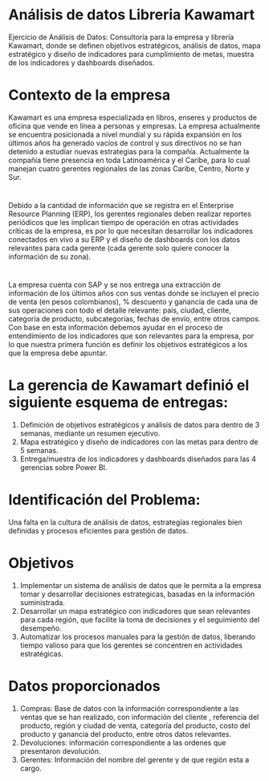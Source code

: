 # Análisis de datos Libreria Kawamart
Ejercicio de Análisis de Datos: Consultoría para la empresa y librería Kawamart, donde se definen objetivos estratégicos, análisis de datos, mapa estratégico y diseño de indicadores para cumplimiento de metas, muestra de los indicadores y dashboards diseñados. 

# Contexto de la empresa
Kawamart es una empresa especializada en libros, enseres y productos de oficina que vende en línea a personas y empresas. La empresa actualmente se encuentra posicionada a nivel mundial y su rápida expansión en los últimos años ha generado vacíos de control y sus directivos no se han detenido a estudiar nuevas estrategias para la compañía. Actualmente la compañía tiene presencia en toda Latinoamérica y el Caribe, para lo cual manejan cuatro gerentes regionales de las zonas Caribe, Centro, Norte y Sur.

# 
Debido a la cantidad de información que se registra en el Enterprise Resource Planning (ERP), los gerentes regionales deben realizar reportes periódicos que les implican tiempo de operación en otras actividades críticas de la empresa, es por lo que necesitan desarrollar los indicadores conectados en vivo a su ERP y el diseño de dashboards con los datos relevantes para cada gerente (cada gerente solo quiere conocer la información de su zona).

#
La empresa cuenta con SAP y se nos entrega una extracción de información de los últimos años con sus ventas donde se incluyen el precio de venta (en pesos colombianos), % descuento y ganancia de cada una de sus operaciones con todo el detalle relevante: país, ciudad, cliente, categoría de producto, subcategorías, fechas de envío, entre otros campos. Con base en esta información debemos ayudar en el proceso de entendimiento de los indicadores que son relevantes para la empresa, por lo que nuestra primera función es definir los 
objetivos estratégicos a los que la empresa debe apuntar.

# La gerencia de Kawamart definió el siguiente esquema de entregas:
1. Definición de objetivos estratégicos y análisis de datos para dentro de 3 semanas, mediante un resumen ejecutivo.
2. Mapa estratégico y diseño de indicadores con las metas para dentro de 5 semanas.
3. Entrega/muestra de los indicadores y dashboards diseñados para las 4 gerencias sobre Power BI.

# Identificación del Problema:
Una falta en la cultura de análisis de datos, estrategías regionales bien definidas y procesos eficientes para gestión de datos.

# Objetivos
1. Implementar un sistema de análisis de datos que le permita a la empresa tomar y desarrollar decisiones estrategicas, basadas en la información suministrada.
2. Desarrollar un mapa estratégico con indicadores que sean relevantes para cada región, que facilite la toma de decisiones y el seguimiento del desempeño.
3. Automatizar los procesos manuales para la gestión de datos, liberando tiempo valioso para que los gerentes se concentren en actividades estratégicas.

# Datos proporcionados
1. Compras: Base de datos con la información correspondiente a las ventas que se han realizado, con información del cliente , referencia del producto, región y ciudad de venta, categoría del producto, costo del producto y ganancia del producto, entre otros datos relevantes.
2. Devoluciones: información correspondiente a las ordenes que presentaron devolución.
3. Gerentes: Información del nombre del gerente y de que región esta a cargo. 


